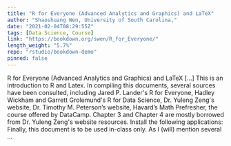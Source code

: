 ```yaml
---
title: "R for Everyone (Advanced Analytics and Graphics) and LaTeX"
author: "Shaoshuang Wen, University of South Carolina,"
date: "2021-02-04T08:29:55Z"
tags: [Data Science, Course]
link: "https://bookdown.org/swen/R_for_Everyone/"
length_weight: "5.7%"
repo: "rstudio/bookdown-demo"
pinned: false
---
```


R for Everyone (Advanced Analytics and Graphics) and LaTeX [...] This is an introduction to R and Latex. In compiling this documents, several sources have been consulted, including Jared P. Lander's R for Everyone, Hadley Wickham and Garrett Grolemund's R for Data Science, Dr. Yuleng Zeng's website, Dr. Timothy M. Peterson’s website, Havard’s Math Prefresher, the course offered by DataCamp. Chapter 3 and Chapter 4 are mostly borrowed from Dr. Yuleng Zeng's website resources. Install the following applications: Finally, this document is to be used in-class only. As I (will) mention several ...
